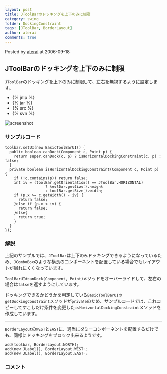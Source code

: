 ```yaml
---
layout: post
title: JToolBarのドッキングを上下のみに制限
category: swing
folder: DockingConstraint
tags: [JToolBar, BorderLayout]
author: aterai
comments: true
---
```


Posted by [aterai](http://terai.xrea.jp/aterai.html) at 2006-09-18

## JToolBarのドッキングを上下のみに制限
`JToolBar`のドッキングを上下のみに制限して、左右を無視するように設定します。

- {% jnlp %}
- {% jar %}
- {% src %}
- {% svn %}

<!-- dummy comment line for breaking list -->

![screenshot](https://lh5.googleusercontent.com/_9Z4BYR88imo/TQTLq6lRV0I/AAAAAAAAAX8/dKnoZJh1xrM/s800/DockingConstraint.png)

### サンプルコード
<pre class="prettyprint"><code>toolbar.setUI(new BasicToolBarUI() {
  public boolean canDock(Component c, Point p) {
    return super.canDock(c, p) ? isHorizontalDockingConstraint(c, p) : false;
  }
  private boolean isHorizontalDockingConstraint(Component c, Point p) {
    if (!c.contains(p)) return false;
    int iv = (toolBar.getOrientation() == JToolBar.HORIZONTAL)
                  ? toolBar.getSize().height
                  : toolBar.getSize().width;
    if (p.x &gt;= c.getWidth() - iv) {
      return false;
    }else if (p.x &lt; iv) {
      return false;
    }else{
      return true;
    }
  }
});
</code></pre>

### 解説
上記のサンプルでは、`JToolBar`は上下のみドッキングできるようになっているため、`JComboBox`のような横長のコンポーネントを配置している場合でもレイアウトが崩れにくくなっています。

`ToolBarUI#canDock(Component, Point)`メソッドをオーバーライドして、左右の場合は`false`を返すようにしています。

ドッキングできるかどうかを判定している`BasicToolBarUIのgetDockingConstraint`メソッドが`private`のため、サンプルコードでは、これコピーしてすこしだけ条件を変更した`isHorizontalDockingConstraint`メソッドを作成しています。

- - - -
`BorderLayout`の`WEST`と`EAST`に、適当にダミーコンポーネントを配置するだけでも、同様にドッキングをブロック出来るようです。

<pre class="prettyprint"><code>add(toolbar, BorderLayout.NORTH);
add(new JLabel(), BorderLayout.WEST);
add(new JLabel(), BorderLayout.EAST);
</code></pre>

### コメント

